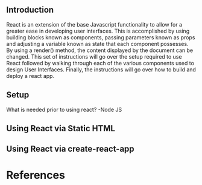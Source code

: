 ## Introduction
  React is an extension of the base Javascript functionality to allow for a greater ease in developing user interfaces. This is accomplished by
  using building blocks known as components, passing parameters known as
  props and adjusting a variable known as state that each component
  possesses. By using a render() method, the content displayed by the
  document can be changed. This set of instructions will go over the
  setup required to use React followed by walking through each of
  the various components used to design User Interfaces. Finally, the instructions will go over how to build and deploy a react app.

## Setup
  What is needed prior to using react?
    -Node JS

## Using React via Static HTML

## Using React via create-react-app


# References
